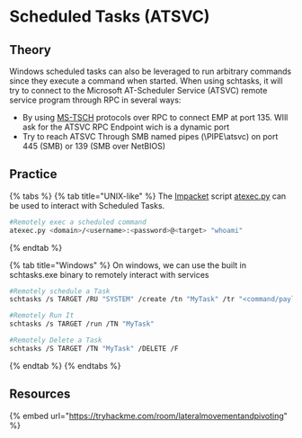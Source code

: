 # Scheduled Tasks (ATSVC)

## Theory

Windows scheduled tasks can also be leveraged to run arbitrary commands since they execute a command when started. When using schtasks, it will try to connect to the Microsoft AT-Scheduler Service (ATSVC) remote service program through RPC in several ways:

* By using [MS-TSCH](https://learn.microsoft.com/en-us/openspecs/windows\_protocols/ms-tsch/cf7d3ced-70f2-4c7e-802e-93d4dfb7d089) protocols over RPC to connect EMP at port 135. WIll ask for the ATSVC RPC Endpoint wich is a dynamic port
* Try to reach ATSVC Through SMB named pipes (\PIPE\atsvc) on port 445 (SMB) or 139 (SMB over NetBIOS)

## Practice

{% tabs %}
{% tab title="UNIX-like" %}
The [Impacket](https://github.com/SecureAuthCorp/impacket) script [atexec.py](https://github.com/SecureAuthCorp/impacket/blob/master/examples/atexec.py) can be used to interact with Scheduled Tasks.

```bash
#Remotely exec a scheduled command 
atexec.py <domain>/<username>:<password>@<target> "whoami"
```
{% endtab %}

{% tab title="Windows" %}
On windows, we can use the built in schtasks.exe binary to remotely interact with services

```bash
#Remotely schedule a Task
schtasks /s TARGET /RU "SYSTEM" /create /tn "MyTask" /tr "<command/payload to execute>" /sc ONCE /sd 01/01/1970 /st 00:00 

#Remotely Run It 
schtasks /s TARGET /run /TN "MyTask" 

#Remotely Delete a Task
schtasks /S TARGET /TN "MyTask" /DELETE /F
```
{% endtab %}
{% endtabs %}

## Resources

{% embed url="https://tryhackme.com/room/lateralmovementandpivoting" %}

